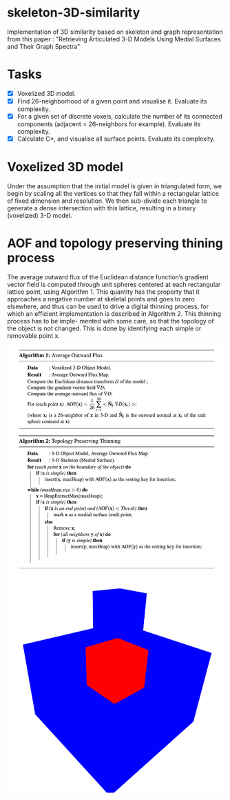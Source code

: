 # skeleton-3D-similarity
Implementation of 3D similarity based on skeleton and graph representation from this paper : "Retrieving Articulated 3-D Models Using Medial Surfaces and Their Graph Spectra"


# Tasks 
- [x] Voxelized 3D model.
- [x] Find 26-neighborhood of a given point and visualise it. Evaluate its complexity.
- [x] For a given set of discrete voxels, calculate the number of its connected components (adjacent = 26-neighbors for example). Evaluate its complexity.
- [x] Calculate C*, and visualise all surface points. Evaluate its complexity.

# Voxelized 3D model

Under the assumption that the initial model is given in triangulated form, we begin by scaling all the vertices so that they fall within a rectangular lattice of fixed dimension and resolution. We then sub-divide each triangle to generate a dense intersection with this lattice, resulting in a binary (voxelized) 3-D model.

# AOF and topology preserving thining process

The average outward flux of the Euclidean distance function’s gradient vector field is computed through unit spheres centered at each rectangular lattice point, using Algorithm 1. This quantity has the property that it approaches a negative number at skeletal points and goes to zero elsewhere, and thus can be used to drive a digital thinning process, for which an efficient implementation is described in Algorithm 2. This thinning process has to be imple- mented with some care, so that the topology of the object is not changed. This is done by identifying each simple or removable point x.

![algos](pic-algo1-2.png)
![neighbors](26neighbors.png)

